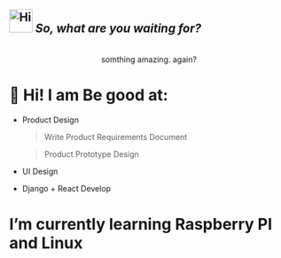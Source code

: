 <h2><img src="https://emojis.slackmojis.com/emojis/images/1588866973/8934/hellokittydance.gif?1588866973" alt="Hi" width="42" /> <em>So, what are you waiting for?</em></h2>

<div align=center>
   <br />
   somthing amazing. again?
   <br />
</div>

# 👋 Hi! I am Be good at:
  - Product Design
      > Write Product Requirements Document

      > Product Prototype Design
  - UI Design
  - Django + React Develop
# I’m currently learning Raspberry PI and Linux

<!--
**lfeng39/lfeng39** is a ✨ _special_ ✨ repository because its `README.md` (this file) appears on your GitHub profile.

Here are some ideas to get you started:

- 🔭 I’m currently working on ...
- 🌱 I’m currently learning ...
- 👯 I’m looking to collaborate on ...
- 🤔 I’m looking for help with ...
- 💬 Ask me about ...
- 📫 How to reach me: ...
- 😄 Pronouns: ...
- ⚡ Fun fact: ...
-->
